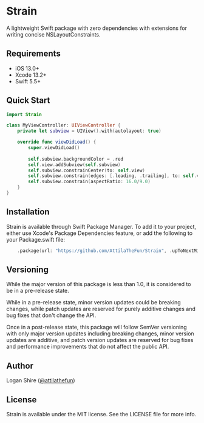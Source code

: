 # Strain

A lightweight Swift package with zero dependencies with extensions for writing concise NSLayoutConstraints.

## Requirements

- iOS 13.0+
- Xcode 13.2+
- Swift 5.5+

## Quick Start

```swift
import Strain

class MyViewController: UIViewController {
    private let subview = UIView().with(autolayout: true)

    override func viewDidLoad() {
        super.viewDidLoad()
        
        self.subview.backgroundColor = .red
        self.view.addSubview(self.subview)
        self.subview.constrainCenter(to: self.view)
        self.subview.constrain(edges: [.leading, .trailing], to: self.view)
        self.subview.constrain(aspectRatio: 16.0/9.0)
    }
}
```

## Installation

Strain is available through Swift Package Manager.
To add it to your project, either use Xcode's Package Dependencies feature, 
or add the following to your Package.swift file:

```swift
    .package(url: "https://github.com/AttilaTheFun/Strain", .upToNextMinor(from: "0.1.0")),
```

## Versioning

While the major version of this package is less than 1.0, it is considered to be in a pre-release state.

While in a pre-release state, minor version updates could be breaking changes, 
while patch updates are reserved for purely additive changes and bug fixes that don't change the API.

Once in a post-release state, this package will follow SemVer versioning with only major version updates including
breaking changes, minor version updates are additive, and patch version updates are reserved for bug fixes and 
performance improvements that do not affect the public API.  

## Author

Logan Shire ([@attilathefun](https://github.com/attilathefun))

## License

Strain is available under the MIT license. See the LICENSE file for more info.
